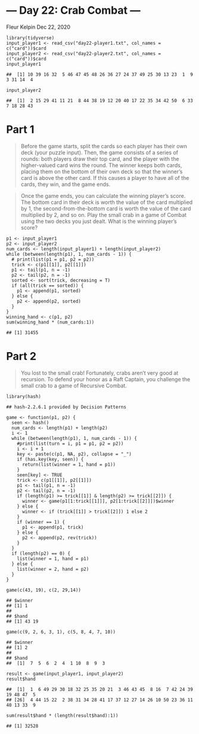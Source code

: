 — Day 22: Crab Combat —
================
Fleur Kelpin
Dec 22, 2020

    library(tidyverse)
    input_player1 <- read_csv("day22-player1.txt", col_names = c("card"))$card
    input_player2 <- read_csv("day22-player2.txt", col_names = c("card"))$card
    input_player1

    ##  [1] 10 39 16 32  5 46 47 45 48 26 36 27 24 37 49 25 30 13 23  1  9  3 31 14  4

    input_player2

    ##  [1]  2 15 29 41 11 21  8 44 38 19 12 20 40 17 22 35 34 42 50  6 33  7 18 28 43

# Part 1

> Before the game starts, split the cards so each player has their own
> deck (your puzzle input). Then, the game consists of a series of
> rounds: both players draw their top card, and the player with the
> higher-valued card wins the round. The winner keeps both cards,
> placing them on the bottom of their own deck so that the winner’s card
> is above the other card. If this causes a player to have all of the
> cards, they win, and the game ends.

> Once the game ends, you can calculate the winning player’s score. The
> bottom card in their deck is worth the value of the card multiplied by
> 1, the second-from-the-bottom card is worth the value of the card
> multiplied by 2, and so on. Play the small crab in a game of Combat
> using the two decks you just dealt. What is the winning player’s
> score?

    p1 <- input_player1
    p2 <- input_player2
    num_cards <- length(input_player1) + length(input_player2)
    while (between(length(p1), 1, num_cards - 1)) {
      # print(list(p1 = p1, p2 = p2))
      trick <- c(p1[[1]], p2[[1]])
      p1 <- tail(p1, n = -1)
      p2 <- tail(p2, n = -1)
      sorted <- sort(trick, decreasing = T)
      if (all(trick == sorted)) {
        p1 <- append(p1, sorted)
      } else {
        p2 <- append(p2, sorted)
      }
    }
    winning_hand <- c(p1, p2)
    sum(winning_hand * (num_cards:1))

    ## [1] 31455

# Part 2

> You lost to the small crab! Fortunately, crabs aren’t very good at
> recursion. To defend your honor as a Raft Captain, you challenge the
> small crab to a game of Recursive Combat.

    library(hash)

    ## hash-2.2.6.1 provided by Decision Patterns

    game <- function(p1, p2) {
      seen <- hash()
      num_cards <- length(p1) + length(p2)
      i <- 1
      while (between(length(p1), 1, num_cards - 1)) {
        #print(list(turn = i, p1 = p1, p2 = p2))
        i <- i + 1
        key <- paste(c(p1, NA, p2), collapse = "_")
        if (has.key(key, seen)) {
          return(list(winner = 1, hand = p1))
        }
        seen[key] <- TRUE
        trick <- c(p1[[1]], p2[[1]])
        p1 <- tail(p1, n = -1)
        p2 <- tail(p2, n = -1)
        if (length(p1) >= trick[[1]] & length(p2) >= trick[[2]]) {
          winner <- game(p1[1:trick[[1]]], p2[1:trick[[2]]])$winner
        } else {
          winner <- if (trick[[1]] > trick[[2]]) 1 else 2
        }
        if (winner == 1) {
          p1 <- append(p1, trick)
        } else {
          p2 <- append(p2, rev(trick))
        }
      }
      if (length(p2) == 0) {
        list(winner = 1, hand = p1)
      } else {
        list(winner = 2, hand = p2)
      }
    }

    game(c(43, 19), c(2, 29,14))

    ## $winner
    ## [1] 1
    ## 
    ## $hand
    ## [1] 43 19

    game(c(9, 2, 6, 3, 1), c(5, 8, 4, 7, 10))

    ## $winner
    ## [1] 2
    ## 
    ## $hand
    ##  [1]  7  5  6  2  4  1 10  8  9  3

    result <- game(input_player1, input_player2)
    result$hand

    ##  [1]  1  6 49 29 30 18 32 25 35 20 21  3 46 43 45  8 16  7 42 24 39 19 48 47  5
    ## [26]  4 44 15 22  2 38 31 34 28 41 17 37 12 27 14 26 10 50 23 36 11 40 13 33  9

    sum(result$hand * (length(result$hand):1))

    ## [1] 32528
